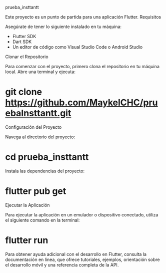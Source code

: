 prueba_insttantt

Este proyecto es un punto de partida para una aplicación Flutter.
Requisitos

Asegúrate de tener lo siguiente instalado en tu máquina:
 - Flutter SDK
 - Dart SDK
 - Un editor de código como Visual Studio Code o Android Studio

Clonar el Repositorio

Para comenzar con el proyecto, primero clona el repositorio en tu máquina local. Abre una terminal y ejecuta:

# git clone https://github.com/MaykelCHC/pruebaInsttantt.git

Configuración del Proyecto

Navega al directorio del proyecto:

# cd prueba_insttantt

Instala las dependencias del proyecto:

# flutter pub get

Ejecutar la Aplicación

Para ejecutar la aplicación en un emulador o dispositivo conectado, utiliza el siguiente comando en la terminal:

# flutter run

Para obtener ayuda adicional con el desarrollo en Flutter, consulta la documentación en línea, que ofrece tutoriales, ejemplos, orientación sobre el desarrollo móvil y una referencia completa de la API.